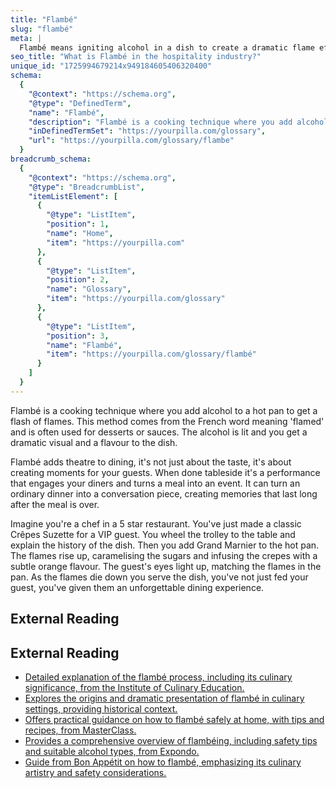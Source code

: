 ```yaml
---
title: "Flambé"
slug: "flambé"
meta: |
  Flambé means igniting alcohol in a dish to create a dramatic flame effect, enhancing flavours and providing a memorable dining experience for guests.
seo_title: "What is Flambé in the hospitality industry?"
unique_id: "1725994679214x949184605406320400"
schema:
  {
    "@context": "https://schema.org",
    "@type": "DefinedTerm",
    "name": "Flambé",
    "description": "Flambé is a cooking technique where you add alcohol to a hot pan to produce a flash of flames. This method, derived from the French word meaning 'flamed', is used for desserts or sauces, imparting both dramatic presentation and enhanced flavour.",
    "inDefinedTermSet": "https://yourpilla.com/glossary",
    "url": "https://yourpilla.com/glossary/flambe"
  }
breadcrumb_schema:
  {
    "@context": "https://schema.org",
    "@type": "BreadcrumbList",
    "itemListElement": [
      {
        "@type": "ListItem",
        "position": 1,
        "name": "Home",
        "item": "https://yourpilla.com"
      },
      {
        "@type": "ListItem",
        "position": 2,
        "name": "Glossary",
        "item": "https://yourpilla.com/glossary"
      },
      {
        "@type": "ListItem",
        "position": 3,
        "name": "Flambé",
        "item": "https://yourpilla.com/glossary/flambé"
      }
    ]
  }
---
```


Flambé is a cooking technique where you add alcohol to a hot pan to get a flash of flames. This method comes from the French word meaning 'flamed' and is often used for desserts or sauces. The alcohol is lit and you get a dramatic visual and a flavour to the dish.

Flambé adds theatre to dining, it's not just about the taste, it's about creating moments for your guests. When done tableside it's a performance that engages your diners and turns a meal into an event. It can turn an ordinary dinner into a conversation piece, creating memories that last long after the meal is over.

Imagine you're a chef in a 5 star restaurant. You've just made a classic Crêpes Suzette for a VIP guest. You wheel the trolley to the table and explain the history of the dish. Then you add Grand Marnier to the hot pan. The flames rise up, caramelising the sugars and infusing the crepes with a subtle orange flavour. The guest's eyes light up, matching the flames in the pan. As the flames die down you serve the dish, you've not just fed your guest, you've given them an unforgettable dining experience.

## External Reading



## External Reading

*   [Detailed explanation of the flambé process, including its culinary significance, from the Institute of Culinary Education.](https://www.ice.edu/blog/what-flambe)
*   [Explores the origins and dramatic presentation of flambé in culinary settings, providing historical context.](https://capriccios.com/capriccio-blog/122-the-magic-of-the-flambe)
*   [Offers practical guidance on how to flambé safely at home, with tips and recipes, from MasterClass.](https://www.masterclass.com/articles/learn-how-to-flambe-at-home-the-12-best-flambe-recipes)
*   [Provides a comprehensive overview of flambéing, including safety tips and suitable alcohol types, from Expondo.](https://www.expondo.co.uk/inspirations/what-is-flambeing/)
*   [Guide from Bon Appétit on how to flambé, emphasizing its culinary artistry and safety considerations.](https://www.bonappetit.com/story/flambe-guide?srsltid=AfmBOoqHdlHnTxz4w5REzXuNqcPQcuJn-gubZhkMHzDeT0GTbRW-0YIW)